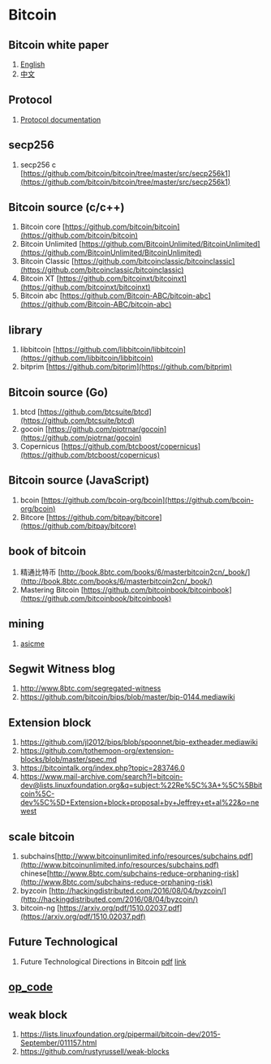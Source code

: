
# Bitcoin

## Bitcoin white paper
1. [English](https://bitcoin.org/bitcoin.pdf)
2. [中文](http://www.8btc.com/wiki/bitcoin-a-peer-to-peer-electronic-cash-system)

## Protocol
1. [Protocol documentation](https://en.bitcoin.it/wiki/Protocol_documentation)


## secp256
1. secp256 c [https://github.com/bitcoin/bitcoin/tree/master/src/secp256k1](https://github.com/bitcoin/bitcoin/tree/master/src/secp256k1)
## Bitcoin  source (c/c++)
1. Bitcoin core [https://github.com/bitcoin/bitcoin](https://github.com/bitcoin/bitcoin)
2. Bitcoin Unlimited [https://github.com/BitcoinUnlimited/BitcoinUnlimited](https://github.com/BitcoinUnlimited/BitcoinUnlimited)
3. Bitcoin Classic [https://github.com/bitcoinclassic/bitcoinclassic](https://github.com/bitcoinclassic/bitcoinclassic)
4. Bitcoin XT [https://github.com/bitcoinxt/bitcoinxt](https://github.com/bitcoinxt/bitcoinxt)
5. Bitcoin abc [https://github.com/Bitcoin-ABC/bitcoin-abc](https://github.com/Bitcoin-ABC/bitcoin-abc)

## library
1. libbitcoin [https://github.com/libbitcoin/libbitcoin](https://github.com/libbitcoin/libbitcoin)
2. bitprim [https://github.com/bitprim](https://github.com/bitprim)

## Bitcoin source (Go)

1. btcd [https://github.com/btcsuite/btcd](https://github.com/btcsuite/btcd)
2. gocoin [https://github.com/piotrnar/gocoin](https://github.com/piotrnar/gocoin)
3. Copernicus [https://github.com/btcboost/copernicus](https://github.com/btcboost/copernicus)

## Bitcoin source (JavaScript)

1. bcoin [https://github.com/bcoin-org/bcoin](https://github.com/bcoin-org/bcoin)
2. Bitcore [https://github.com/bitpay/bitcore](https://github.com/bitpay/bitcore)

## book of bitcoin
1. 精通比特币 [http://book.8btc.com/books/6/masterbitcoin2cn/_book/](http://book.8btc.com/books/6/masterbitcoin2cn/_book/)
2. Mastering Bitcoin [https://github.com/bitcoinbook/bitcoinbook](https://github.com/bitcoinbook/bitcoinbook)

## mining
1. [asicme](https://github.com/sumory/sumory-note)


## Segwit Witness blog
1. http://www.8btc.com/segregated-witness
2. https://github.com/bitcoin/bips/blob/master/bip-0144.mediawiki

## Extension block 
1. https://github.com/jl2012/bips/blob/spoonnet/bip-extheader.mediawiki
2. https://github.com/tothemoon-org/extension-blocks/blob/master/spec.md
3. https://bitcointalk.org/index.php?topic=283746.0
4. https://www.mail-archive.com/search?l=bitcoin-dev@lists.linuxfoundation.org&q=subject:%22Re%5C%3A+%5C%5Bbitcoin%5C-dev%5C%5D+Extension+block+proposal+by+Jeffrey+et+al%22&o=newest

## scale bitcoin
1. subchains[http://www.bitcoinunlimited.info/resources/subchains.pdf](http://www.bitcoinunlimited.info/resources/subchains.pdf) chinese[http://www.8btc.com/subchains-reduce-orphaning-risk](http://www.8btc.com/subchains-reduce-orphaning-risk)
2. byzcoin [http://hackingdistributed.com/2016/08/04/byzcoin/](http://hackingdistributed.com/2016/08/04/byzcoin/)
3. bitcoin-ng [https://arxiv.org/pdf/1510.02037.pdf](https://arxiv.org/pdf/1510.02037.pdf)


## Future Technological
1. Future Technological Directions in Bitcoin [pdf](bch/Future%20Technological%20Directions%20in%20Bitcoin%20-%20Google%20Docs.pdf) [link](https://docs.google.com/document/d/1iNzJtJRq9-0vdILQAe9Bcj7r1a7xYVf8CSY0_oFrH9c/edit#heading=h.ng5oro5ybt64)

## [op_code](bch/op_code.md)

## weak block
1. https://lists.linuxfoundation.org/pipermail/bitcoin-dev/2015-September/011157.html
2. https://github.com/rustyrussell/weak-blocks



